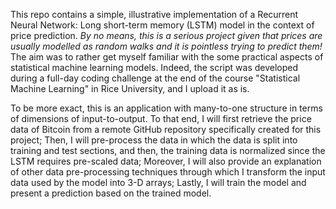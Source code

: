 This repo contains a simple, illustrative implementation of a Recurrent Neural Network: Long short-term memory (LSTM) model in the context of price prediction. *By no means, this is a serious project given that prices are usually modelled as random walks and it is pointless trying to predict them!* The aim was to rather get myself familiar with the some practical aspects of statistical machine learning models. Indeed, the script was developed during a full-day coding challenge at the end of the course "Statistical Machine Learning" in Rice University, and I upload it as is.

To be more exact, this is an application with many-to-one structure in terms of dimensions of input-to-output. To that end, I will first retrieve the price data of Bitcoin from a remote GitHub repository specifically created for this project; Then, I will pre-process the data in which the data is split into training and test sections, and then, the training data is normalized since the LSTM requires pre-scaled data; Moreover, I will also provide an explanation of other data pre-processing techniques through which I transform the input data used by the model into 3-D arrays; Lastly, I will train the model and present a prediction based on the trained model.

